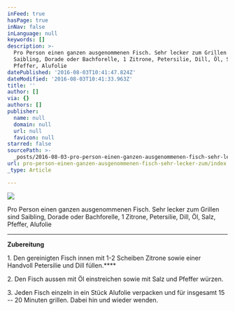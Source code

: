 ```yaml
---
inFeed: true
hasPage: true
inNav: false
inLanguage: null
keywords: []
description: >-
  Pro Person einen ganzen ausgenommenen Fisch. Sehr lecker zum Grillen sind
  Saibling, Dorade oder Bachforelle, 1 Zitrone, Petersilie, Dill, Öl, Salz,
  Pfeffer, Alufolie
datePublished: '2016-08-03T10:41:47.824Z'
dateModified: '2016-08-03T10:41:33.963Z'
title: ''
author: []
via: {}
authors: []
publisher:
  name: null
  domain: null
  url: null
  favicon: null
starred: false
sourcePath: >-
  _posts/2016-08-03-pro-person-einen-ganzen-ausgenommenen-fisch-sehr-lecker-zum.md
url: pro-person-einen-ganzen-ausgenommenen-fisch-sehr-lecker-zum/index.html
_type: Article

---
```

![](https://the-grid-user-content.s3-us-west-2.amazonaws.com/9ecdcfae-cdae-4723-b20a-764e450730c0.jpg)

Pro Person einen ganzen ausgenommenen Fisch. Sehr lecker zum Grillen sind Saibling, Dorade oder Bachforelle, 1 Zitrone, Petersilie, Dill, Öl, Salz, Pfeffer, Alufolie

****

**Zubereitung**

1\. Den gereinigten Fisch innen mit 1-2 Scheiben Zitrone sowie einer Handvoll Petersilie und Dill füllen.****

2\. Den Fisch aussen mit Öl einstreichen sowie mit Salz und Pfeffer würzen.

3\. Jeden Fisch einzeln in ein Stück Alufolie verpacken und für insgesamt 15 -- 20 Minuten grillen. Dabei hin und wieder wenden.